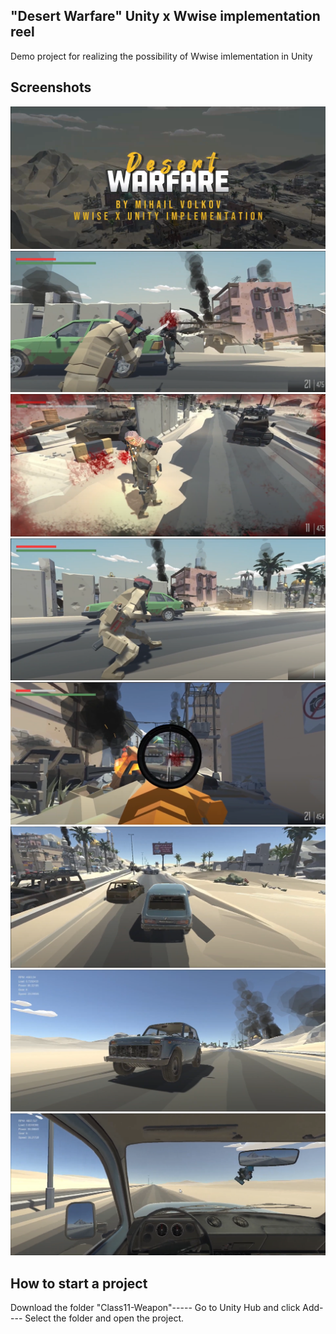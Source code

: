 ## "Desert Warfare" Unity x Wwise implementation reel
Demo project for realizing the possibility of Wwise imlementation in Unity

## Screenshots
![Untitled](Readme/IMG_01.PNG)
![Untitled](Readme/IMG_02.PNG)
![Untitled](Readme/IMG_03.PNG)
![Untitled](Readme/IMG_04.PNG)
![Untitled](Readme/IMG_05.PNG)
![Untitled](Readme/IMG_06.PNG)
![Untitled](Readme/IMG_07.PNG)
![Untitled](Readme/IMG_08.PNG)

## How to start a project
Download the folder "Class11-Weapon"----- Go to Unity Hub and click Add---- Select the folder and open the project.
